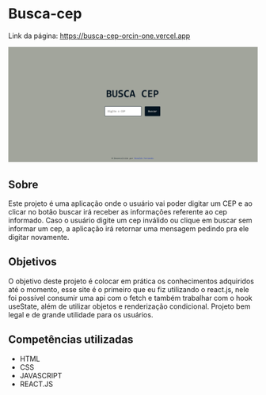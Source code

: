 # Busca-cep

Link da página: <https://busca-cep-orcin-one.vercel.app>

![design do projeto](./src/img-projeto.png)

## Sobre

Este projeto é uma aplicação onde o usuário vai poder digitar um CEP e ao clicar no botão buscar irá receber as informações referente ao cep informado. Caso o usuário digite um cep inválido ou clique em buscar sem informar um cep, a aplicação irá retornar uma mensagem pedindo pra ele digitar novamente.

## Objetivos

O objetivo deste projeto é colocar em prática os conhecimentos adquiridos até o momento, esse site é o primeiro que eu fiz utilizando o react.js, nele foi possível consumir uma api com o fetch e também trabalhar com o hook useState, além de utilizar objetos e renderização condicional. Projeto bem legal e de grande utilidade para os usuários.

## Competências utilizadas

* HTML
* CSS
* JAVASCRIPT
* REACT.JS

